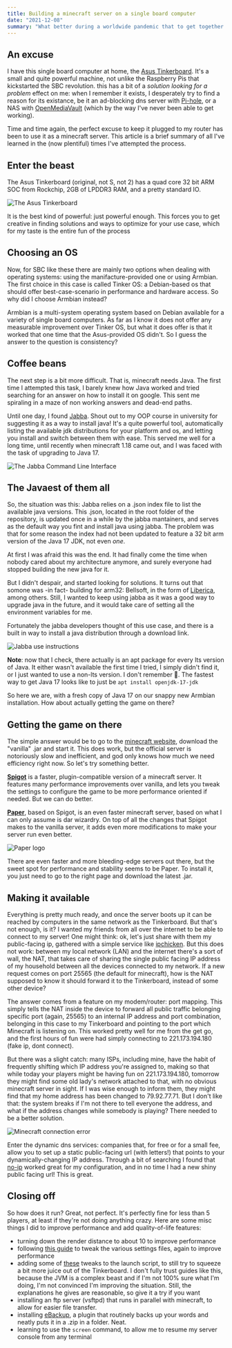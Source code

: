 ```yaml
---
title: Building a minecraft server on a single board computer
date: "2021-12-08"
summary: "What better during a worldwide pandemic that to get together with your friends on minecraft? Now, if only the server was free..."
---
```

## An excuse
I have this single board computer at home, the [Asus Tinkerboard](https://tinker-board.asus.com). It's a small and quite powerful machine, not unlike the Raspberry Pis that kickstarted the SBC revolution. this has a bit of a _solution looking for a problem_ effect on me: when I remember it exists, I desperately try to find a reason for its existance, be it an ad-blocking dns server with [Pi-hole](https://pi-hole.net/), or a NAS with [OpenMediaVault](https://www.openmediavault.org/) (which by the way I've never been able to get working).

Time and time again, the perfect excuse to keep it plugged to my router has been to use it as a minecraft server. This article is a brief summary of all I've learned in the (now plentiful) times I've attempted the process.

## Enter the beast
The Asus Tinkerboard (original, not S, not 2) has a quad core 32 bit ARM SOC from Rockchip, 2GB of LPDDR3 RAM, and a pretty standard IO.

![The Asus Tinkerboard](tinker.webp "Here it is, in all its glory. Credit Asus")

It is the best kind of powerful: just powerful enough. This forces you to get creative in finding solutions and ways to optimize for your use case, which for my taste is the entire fun of the process

## Choosing an OS
Now, for SBC like these there are mainly two options when dealing with operating systems: using the manifacture-provided one or using Armbian. The first choice in this case is called Tinker OS: a Debian-based os that should offer best-case-scenario in performance and hardware access. So why did I choose Armbian instead?

Armbian is a multi-system operating system based on Debian available for a variety of single board computers. As far as I know it does not offer any measurable improvement over Tinker OS, but what it does offer is that it worked that one time that the Asus-provided OS didn't. So I guess the answer to the question is consistency?

## Coffee beans
The next step is a bit more difficult.
That is, minecraft needs Java. The first time I attempted this task, I barely knew how Java worked and tried searching for an answer on how to install it on google. This sent me spiraling in a maze of non working answers and dead-end paths.

Until one day, I found [Jabba](https://github.com/shyiko/jabba). Shout out to my OOP course in university for suggesting it as a way to install java! It's a quite powerful tool, automatically listing the available jdk distributions for your platform and os, and letting you install and switch between them with ease. This served me well for a long time, until recently when minecraft 1.18 came out, and I was faced with the task of upgrading to Java 17.

![The Jabba Command Line Interface](jabba.webp "How handy. Notice anything amiss?")

## The Javaest of them all
So, the situation was this: Jabba relies on a .json index file to list the available java versions. This .json, located in the root folder of the repository, is updated once in a while by the jabba mantainers, and serves as the default way you fint and install java using jabba. The problem was that for some reason the index had not been updated to feature a 32 bit arm version of the Java 17 JDK, not even _one_.

At first I was afraid this was the end. It had finally come the time when nobody cared about my architecture anymore, and surely everyone had stopped building the new java for it.

But I didn't despair, and started looking for solutions. It turns out that somone was -in fact- building for arm32: Bellsoft, in the form of [Liberica](https://bell-sw.com/pages/downloads/), among others. Still, I wanted to keep using jabba as it was a good way to upgrade java in the future, and it would take care of setting all the environment variables for me.

Fortunately the jabba developers thought of this use case, and there is a built in way to install a java distribution through a download link.

![Jabba use instructions](jabba-url.webp "See? There it is")

**Note**: now that I check, there actually is an apt package for every lts version of Java. It either wasn't available the first time I tried, I simply didn't find it, or I just wanted to use a non-lts version. I don't remember 🤷. The fastest way to get Java 17 looks like to just be `apt install openjdk-17-jdk`

So here we are, with a fresh copy of Java 17 on our snappy new Armbian installation. How about actually getting the game on there?

## Getting the game on there
The simple answer would be to go to the [minecraft website](https://www.minecraft.net/en-us/download/server), download the "vanilla" .jar and start it. This does work, but the official server is notoriously slow and inefficient, and god only knows how much we need efficiency right now. So let's try something better.

[**Spigot**](https://www.spigotmc.org/) is a faster, plugin-compatible version of a minecraft server. It features many performance improvements over vanilla, and lets you tweak the settings to configure the game to be more performance oriented if needed. But we can do better.

[**Paper**](https://papermc.io/), based on Spigot, is an even faster minecraft server, based on what I can only assume is dar wizardry. On top of all the changes that Spigot makes to the vanilla server, it adds even more modifications to make your server run even better.

![Paper logo](paper.svg)


There are even faster and more bleeding-edge servers out there, but the sweet spot for performance and stability seems to be Paper. To install it, you just need to go to the right page and download the latest .jar.

## Making it available
Everything is pretty much ready, and once the server boots up it can be reached by computers in the same network as the Tinkerboard. But that's not enough, is it? I wanted my friends from all over the internet to be able to connect to my server! One might think: ok, let's just share with them my public-facing ip, gathered with a simple service like [ipchicken](https://ipchicken.com/). But this does not work: between my local network (LAN) and the internet there's a sort of wall, the NAT, that takes care of sharing the single public facing IP address of my household between all the devices connected to my network. If a new request comes on port 25565 (the default for minecraft), how is the NAT supposed to know it should forward it to the Tinkerboard, instead of some other device?

The answer comes from a feature on my modem/router: port mapping. This simply tells the NAT inside the device to forward all public traffic belonging specific port (again, 25565) to an internal IP address and port combination, belonging in this case to my Tinkerboard and pointing to the port which Minecraft is listening on. This worked pretty well for me from the get go, and the first hours of fun were had simply connecting to 221.173.194.180 (fake ip, dont connect).

But there was a slight catch: many ISPs, including mine, have the habit of frequently shifting which IP address you're assigned to, making so that while today your players might be having fun on 221.173.194.180, tomorrow they might find some old lady's network attached to that, with no obvious minecraft server in sight. If I was wise enough to inform them, they might find that my home address has been changed to 79.92.77.71. But I don't like that: the system breaks if I'm not there to tell everyone the address, and what if the address changes while somebody is playing? There needed to be a better solution.

![Minecraft connection error](error.png "Oh no")

Enter the dynamic dns services: companies that, for free or for a small fee, allow you to set up a static public-facing url (with letters!) that points to your dynamically-changing IP address. Through a bit of searching I found that [no-ip](https://www.noip.com/) worked great for my configuration, and in no time I had a new shiny public facing url! This is great.

## Closing off

So how does it run? Great, not perfect. It's perfectly fine for less than 5 players, at least if they're not doing anything crazy. Here are some misc things I did to improve performance and add quality-of-life features:
- turning down the render distance to about 10 to improve performance
- following [this guide](https://www.spigotmc.org/threads/guide-server-optimization%E2%9A%A1.283181/) to tweak the various settings files, again to improve performance
- adding some of [these](https://www.notion.so/Minecraft-3348aa9d4dd4420e926abfcca66ba7a0#8d798ff2f21d4ade956418e3670e05e0) tweaks to the launch script, to still try to squeeze a bit more juice out of the Tinkerboard. I don't fully trust guides like this, because the JVM is a complex beast and if I'm not 100% sure what I'm doing, I'm not convinced I'm improving the situation. Still, the explanations he gives are reasonable, so give it a try if you want
- installing an ftp server (vsftpd) that runs in parallel with minecraft, to allow for easier file transfer.
- installing [eBackup](https://www.spigotmc.org/resources/ebackup-simple-and-reliable-backups-for-your-server-supports-ftp-sftp.69917/), a plugin that routinely backs up your words and neatly puts it in a .zip in a folder. Neat.
- learning to use the `screen` command, to allow me to resume my server console from any terminal
